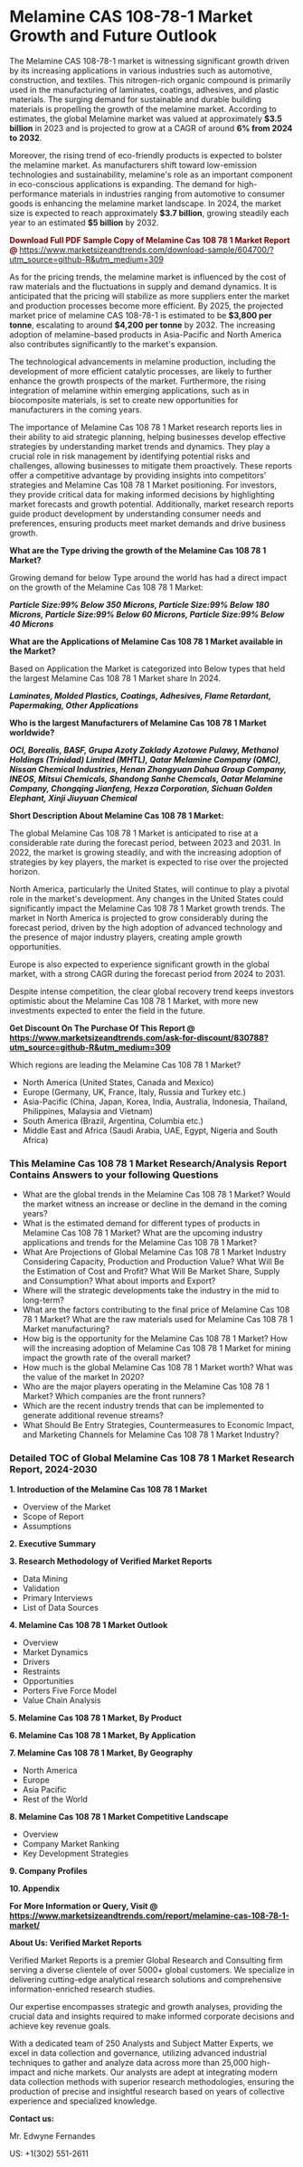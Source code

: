 <h1>Melamine CAS 108-78-1 Market Growth and Future Outlook</h1>    <p>The Melamine CAS 108-78-1 market is witnessing significant growth driven by its increasing applications in various industries such as automotive, construction, and textiles. This nitrogen-rich organic compound is primarily used in the manufacturing of laminates, coatings, adhesives, and plastic materials. The surging demand for sustainable and durable building materials is propelling the growth of the melamine market. According to estimates, the global Melamine market was valued at approximately <strong>$3.5 billion</strong> in 2023 and is projected to grow at a CAGR of around <strong>6% from 2024 to 2032</strong>.</p>    <p>Moreover, the rising trend of eco-friendly products is expected to bolster the melamine market. As manufacturers shift toward low-emission technologies and sustainability, melamine's role as an important component in eco-conscious applications is expanding. The demand for high-performance materials in industries ranging from automotive to consumer goods is enhancing the melamine market landscape. In 2024, the market size is expected to reach approximately <strong>$3.7 billion</strong>, growing steadily each year to an estimated <strong>$5 billion</strong> by 2032.</p>    <p><strong><span style="color: #800000;">Download Full PDF Sample Copy of Melamine Cas 108 78 1 Market Report @</span>&nbsp;</strong><a href="https://www.marketsizeandtrends.com/download-sample/604700/?utm_source=github-R&amp;utm_medium=309">https://www.marketsizeandtrends.com/download-sample/604700/?utm_source=github-R&amp;utm_medium=309</a></p>        <p>As for the pricing trends, the melamine market is influenced by the cost of raw materials and the fluctuations in supply and demand dynamics. It is anticipated that the pricing will stabilize as more suppliers enter the market and production processes become more efficient. By 2025, the projected market price of melamine CAS 108-78-1 is estimated to be <strong>$3,800 per tonne</strong>, escalating to around <strong>$4,200 per tonne</strong> by 2032. The increasing adoption of melamine-based products in Asia-Pacific and North America also contributes significantly to the market's expansion.</p>    <p>The technological advancements in melamine production, including the development of more efficient catalytic processes, are likely to further enhance the growth prospects of the market. Furthermore, the rising integration of melamine within emerging applications, such as in biocomposite materials, is set to create new opportunities for manufacturers in the coming years.</p></p><p>The importance of&nbsp;Melamine Cas 108 78 1 Market research reports lies in their ability to aid strategic planning, helping businesses develop effective strategies by understanding market trends and dynamics. They play a crucial role in risk management by identifying potential risks and challenges, allowing businesses to mitigate them proactively. These reports offer a competitive advantage by providing insights into competitors' strategies and Melamine Cas 108 78 1 Market positioning. For investors, they provide critical data for making informed decisions by highlighting market forecasts and growth potential. Additionally, market research reports guide product development by understanding consumer needs and preferences, ensuring products meet market demands and drive business growth.</p><p><strong>What are the&nbsp;Type driving the growth of the Melamine Cas 108 78 1 Market?</strong></p><p id="" class="">Growing demand for below Type around the world has had a direct impact on the growth of the Melamine Cas 108 78 1 Market:</p><em><strong>Particle Size:99% Below 350 Microns, Particle Size:99% Below 180 Microns, Particle Size:99% Below 60 Microns, Particle Size:99% Below 40 Microns</strong></em></p><strong>What are the&nbsp;Applications&nbsp;of Melamine Cas 108 78 1 Market available in the Market?</strong></p><p id="" class="">Based on Application the Market is categorized into Below types that held the largest Melamine Cas 108 78 1 Market share In 2024.</p><em><strong>Laminates, Molded Plastics, Coatings, Adhesives, Flame Retardant, Papermaking, Other Applications</strong></em></p><strong>Who is the largest Manufacturers of Melamine Cas 108 78 1 Market worldwide?</strong></p><p><em><strong>OCI, Borealis, BASF, Grupa Azoty Zaklady Azotowe Pulawy, Methanol Holdings (Trinidad) Limited (MHTL), Qatar Melamine Company (QMC), Nissan Chemical Industries, Henan Zhongyuan Dahua Group Company, INEOS, Mitsui Chemicals, Shandong Sanhe Chemcals, Oatar Melamine Company, Chongqing Jianfeng, Hexza Corporation, Sichuan Golden Elephant, Xinji Jiuyuan Chemical</strong></em></p><p id="" class=""><strong>Short Description About Melamine Cas 108 78 1 Market:</strong></p><p>The global Melamine Cas 108 78 1 Market is anticipated to rise at a considerable rate during the forecast period, between 2023 and 2031. In 2022, the market is growing steadily, and with the increasing adoption of strategies by key players, the market is expected to rise over the projected horizon.</p><p>North America, particularly the United States, will continue to play a pivotal role in the market's development. Any changes in the United States could significantly impact the Melamine Cas 108 78 1 Market growth trends. The market in North America is projected to grow considerably during the forecast period, driven by the high adoption of advanced technology and the presence of major industry players, creating ample growth opportunities.</p><p>Europe is also expected to experience significant growth in the global market, with a strong CAGR during the forecast period from 2024 to 2031.</p><p>Despite intense competition, the clear global recovery trend keeps investors optimistic about the Melamine Cas 108 78 1 Market, with more new investments expected to enter the field in the future.</p><p id="" class=""><strong>Get Discount On The Purchase Of This Report @ <a href="https://www.marketsizeandtrends.com/ask-for-discount/830788?utm_source=github-R&utm_medium=309" target="_blank">https://www.marketsizeandtrends.com/ask-for-discount/830788?utm_source=github-R&utm_medium=309</a></strong></p>Which regions are leading the Melamine Cas 108 78 1 Market?</p><ul><li>North America (United States, Canada and Mexico)</li><li>Europe (Germany, UK, France, Italy, Russia and Turkey etc.)</li><li>Asia-Pacific (China, Japan, Korea, India, Australia, Indonesia, Thailand, Philippines, Malaysia and Vietnam)</li><li>South America (Brazil, Argentina, Columbia etc.)</li><li>Middle East and Africa (Saudi Arabia, UAE, Egypt, Nigeria and South Africa)</li></ul><h3 id="" class="">This Melamine Cas 108 78 1 Market Research/Analysis Report Contains Answers to your following Questions</h3><ul><li>What are the global trends in the Melamine Cas 108 78 1 Market? Would the market witness an increase or decline in the demand in the coming years?</li><li>What is the estimated demand for different types of products in Melamine Cas 108 78 1 Market? What are the upcoming industry applications and trends for the Melamine Cas 108 78 1 Market?</li><li>What Are Projections of Global Melamine Cas 108 78 1 Market Industry Considering Capacity, Production and Production Value? What Will Be the Estimation of Cost and Profit? What Will Be Market Share, Supply and Consumption? What about imports and Export?</li><li>Where will the strategic developments take the industry in the mid to long-term?</li><li>What are the factors contributing to the final price of Melamine Cas 108 78 1 Market? What are the raw materials used for Melamine Cas 108 78 1 Market manufacturing?</li><li>How big is the opportunity for the Melamine Cas 108 78 1 Market? How will the increasing adoption of Melamine Cas 108 78 1 Market for mining impact the growth rate of the overall market?</li><li>How much is the global Melamine Cas 108 78 1 Market worth? What was the value of the market In 2020?</li><li>Who are the major players operating in the Melamine Cas 108 78 1 Market? Which companies are the front runners?</li><li>Which are the recent industry trends that can be implemented to generate additional revenue streams?</li><li>What Should Be Entry Strategies, Countermeasures to Economic Impact, and Marketing Channels for Melamine Cas 108 78 1 Market Industry?</li></ul><h3 id="" class="">Detailed TOC of Global Melamine Cas 108 78 1 Market Research Report, 2024-2030</h3><p id="" class=""><strong>1. Introduction of the Melamine Cas 108 78 1 Market</strong></p><ul><li>Overview of the Market</li><li>Scope of Report</li><li>Assumptions</li></ul><p id="" class=""><strong>2. Executive Summary</strong></p><p id="" class=""><strong>3. Research Methodology of Verified Market Reports</strong></p><ul><li>Data Mining</li><li>Validation</li><li>Primary Interviews</li><li>List of Data Sources</li></ul><p id="" class=""><strong>4. Melamine Cas 108 78 1 Market Outlook</strong></p><ul><li>Overview</li><li>Market Dynamics</li><li>Drivers</li><li>Restraints</li><li>Opportunities</li><li>Porters Five Force Model</li><li>Value Chain Analysis</li></ul><p id="" class=""><strong>5. Melamine Cas 108 78 1 Market, By Product</strong></p><p id="" class=""><strong>6. Melamine Cas 108 78 1 Market, By Application</strong></p><p id="" class=""><strong>7. Melamine Cas 108 78 1 Market, By Geography</strong></p><ul><li>North America</li><li>Europe</li><li>Asia Pacific</li><li>Rest of the World</li></ul><p id="" class=""><strong>8. Melamine Cas 108 78 1 Market Competitive Landscape</strong></p><ul><li>Overview</li><li>Company Market Ranking</li><li>Key Development Strategies</li></ul><p id="" class=""><strong>9. Company Profiles</strong></p><p id="" class=""><strong>10. Appendix</strong></p><p id="" class=""><strong>For More Information or Query, Visit @ <a href="https://www.marketsizeandtrends.com/report/melamine-cas-108-78-1-market/" target="_blank">https://www.marketsizeandtrends.com/report/melamine-cas-108-78-1-market/</a></strong></p><p id="" class=""><strong>About Us: Verified Market Reports</strong></p><p id="" class="">Verified Market Reports is a premier Global Research and Consulting firm serving a diverse clientele of over 5000+ global customers. We specialize in delivering cutting-edge analytical research solutions and comprehensive information-enriched research studies.</p><p id="" class="">Our expertise encompasses strategic and growth analyses, providing the crucial data and insights required to make informed corporate decisions and achieve key revenue goals.</p><p id="" class="">With a dedicated team of 250 Analysts and Subject Matter Experts, we excel in data collection and governance, utilizing advanced industrial techniques to gather and analyze data across more than 25,000 high-impact and niche markets. Our analysts are adept at integrating modern data collection methods with superior research methodologies, ensuring the production of precise and insightful research based on years of collective experience and specialized knowledge.</p><p id="" class=""><strong>Contact us:</strong></p><p id="" class="">Mr. Edwyne Fernandes</p><p id="" class="">US: +1(302) 551-2611</p>